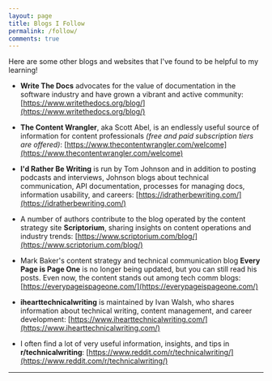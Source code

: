 ```yaml
---
layout: page
title: Blogs I Follow
permalink: /follow/
comments: true
---
```


Here are some other blogs and websites that I've found to be helpful to my learning!


* **Write The Docs** advocates for the value of documentation in the software industry and have grown a vibrant and active community: [https://www.writethedocs.org/blog/](https://www.writethedocs.org/blog/)


* **The Content Wrangler**, aka Scott Abel, is an endlessly useful source of information for content professionals _(free and paid subscription tiers are offered)_: [https://www.thecontentwrangler.com/welcome](https://www.thecontentwrangler.com/welcome)


* **I'd Rather Be Writing** is run by Tom Johnson and in addition to posting podcasts and interviews, Johnson blogs about technical communication, API documentation, processes for managing docs, information usability, and careers: [https://idratherbewriting.com/](https://idratherbewriting.com/)


* A number of authors contribute to the blog operated by the content strategy site **Scriptorium**, sharing insights on content operations and industry trends: [https://www.scriptorium.com/blog/](https://www.scriptorium.com/blog/)


* Mark Baker's content strategy and technical communication blog **Every Page is Page One** is no longer being updated, but you can still read his posts. Even now, the content stands out among tech comm blogs: [https://everypageispageone.com/](https://everypageispageone.com/)


* **ihearttechnicalwriting** is maintained by Ivan Walsh, who shares information about technical writing, content management, and career development: [https://www.ihearttechnicalwriting.com/](https://www.ihearttechnicalwriting.com/)


* I often find a lot of very useful information, insights, and tips in **r/technicalwriting**: [https://www.reddit.com/r/technicalwriting/](https://www.reddit.com/r/technicalwriting/)


----
